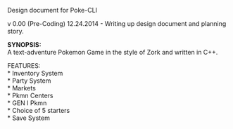 Design document for Poke-CLI

v 0.00 (Pre-Coding) 12.24.2014 - Writing up design document and planning story.

**SYNOPSIS:**  
A text-adventure Pokemon Game in the style of Zork and written in C++.

FEATURES:  
	* Inventory System  
	* Party System  
	* Markets  
	* Pkmn Centers  
	* GEN I Pkmn  
	* Choice of 5 starters  
	* Save System  
